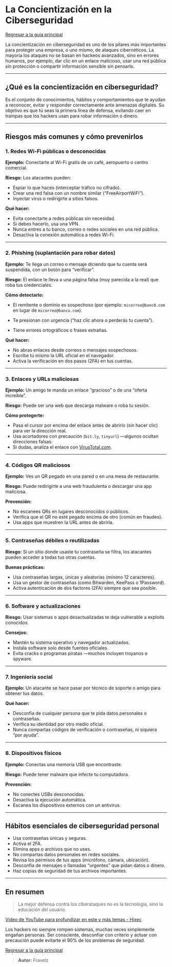 # La Concientización en la Ciberseguridad

[Regresar a la guía principal](./../readme.md#3-bash-script)

La concientización en ciberseguridad es uno de los pilares más importantes para proteger una empresa, o uno mismo, de ataques cibernéticos. La mayoría los ataques no se basan en hackeos avanzados, sino en errores humanos, por ejemplo, dar clic en un enlace malicioso, usar una red pública sin protección o compartir información sensible sin pensarlo.

---

## ¿Qué es la concientización en ciberseguridad?

Es el conjunto de conocimientos, hábitos y comportamientos que te ayudan a reconocer, evitar y responder correctamente ante amenazas digitales. Su objetivo es que tú seas la primera línea de defensa, evitando caer en trampas que los hackers usan para robar información o dinero.

---

## Riesgos más comunes y cómo prevenirlos

### 1. Redes Wi-Fi públicas o desconocidas

**Ejemplo:** Conectarte al Wi-Fi gratis de un café, aeropuerto o centro comercial.

**Riesgo:** Los atacantes pueden:

* Espiar lo que haces (interceptar tráfico no cifrado).
* Crear una red falsa con un nombre similar (“FreeAirportWiFi”).
* Inyectar virus o redirigirte a sitios falsos.

**Qué hacer:**

* Evita conectarte a redes públicas sin necesidad.
* Si debes hacerlo, usa una VPN.
* Nunca entres a tu banco, correo o redes sociales en una red pública.
* Desactiva la conexión automática a redes Wi-Fi.

---

### 2. Phishing (suplantación para robar datos)

**Ejemplo:** Te llega un correo o mensaje diciendo que tu cuenta será suspendida, con un botón para “verificar”.

**Riesgo:** El enlace te lleva a una página falsa (muy parecida a la real) que roba tus credenciales.

**Cómo detectarlo:**

* El remitente o dominio es sospechoso (por ejemplo: `micorreo@banc0.com` en lugar de `micorreo@banco.com`).

* Te presionan con urgencia (“haz clic ahora o perderás tu cuenta”).

* Tiene errores ortográficos o frases extrañas.

**Qué hacer:**

* No abras enlaces desde correos o mensajes sospechosos.
* Escribe tú mismo la URL oficial en el navegador.
* Activa la verificación en dos pasos (2FA) en tus cuentas.

---

### 3. Enlaces y URLs maliciosas

**Ejemplo:** Un amigo te manda un enlace “gracioso” o de una “oferta increíble”.

**Riesgo:** Puede ser una web que descarga malware o roba tu sesión.

**Cómo protegerte:**

* Pasa el cursor por encima del enlace antes de abrirlo (sin hacer clic) para ver la dirección real.
* Usa acortadores con precaución (`bit.ly`, `tinyurl`) —algunos ocultan direcciones falsas.
* Si dudas, analiza el enlace con [VirusTotal.com](https://www.virustotal.com).

---

### 4. Códigos QR maliciosos

**Ejemplo:** Ves un QR pegado en una pared o en una mesa de restaurante.

**Riesgo:** Puede redirigirte a una web fraudulenta o descargar una app maliciosa.

**Prevención:**

* No escanees QRs en lugares desconocidos o públicos.
* Verifica que el QR no esté pegado encima de otro (común en fraudes).
* Usa apps que muestren la URL antes de abrirla.

---

### 5. Contraseñas débiles o reutilizadas

**Riesgo:** Si un sitio donde usaste tu contraseña se filtra, los atacantes pueden acceder a todas tus otras cuentas.

**Buenas prácticas:**

* Usa contraseñas largas, únicas y aleatorias (mínimo 12 caracteres).
* Usa un gestor de contraseñas (como Bitwarden, KeePass o 1Password).
* Activa autenticación de dos factores (2FA) siempre que sea posible.

---

### 6. Software y actualizaciones

**Riesgo:** Usar sistemas o apps desactualizadas te deja vulnerable a exploits conocidos.

**Consejos:**

* Mantén tu sistema operativo y navegador actualizados.
* Instala software solo desde fuentes oficiales.
* Evita cracks o programas piratas —muchos incluyen troyanos o spyware.

---

### 7. Ingeniería social

**Ejemplo:** Un atacante se hace pasar por técnico de soporte o amigo para obtener tus datos.

**Qué hacer:**

* Desconfía de cualquier persona que te pida datos personales o contraseñas.
* Verifica su identidad por otro medio oficial.
* Nunca compartas códigos de verificación o contraseñas, ni siquiera “por ayuda”.

---

### 8. Dispositivos físicos

**Ejemplo:** Conectas una memoria USB que encontraste.

**Riesgo:** Puede tener malware que infecte tu computadora.

**Prevención:**

* No conectes USBs desconocidas.
* Desactiva la ejecución automática.
* Escanea los dispositivos externos con un antivirus.

---

## Hábitos esenciales de ciberseguridad personal

* Usa contraseñas únicas y seguras.
* Activa el 2FA.
* Elimina apps o archivos que no uses.
* No compartas datos personales en redes sociales.
* Revisa los permisos de tus apps (micrófono, cámara, ubicación).
* Desconfía de mensajes o llamadas “urgentes” que pidan datos o dinero.
* Haz copias de seguridad de tus archivos importantes.

---

## En resumen

> La mejor defensa contra los ciberataques no es la tecnología, sino la educación del usuario.

[Video de YouTube para profundizar en este y más temas - Hixec](https://www.youtube.com/watch?v=Bz1jX-dH3K8)

Los hackers no siempre rompen sistemas, muchas veces simplemente engañan personas.
Ser consciente, desconfiar con criterio y actuar con precaución puede evitarte el 90% de los problemas de seguridad.

[Regresar a la guía principal](./../readme.md#3-bash-script)

> **Autor:** Fravelz

